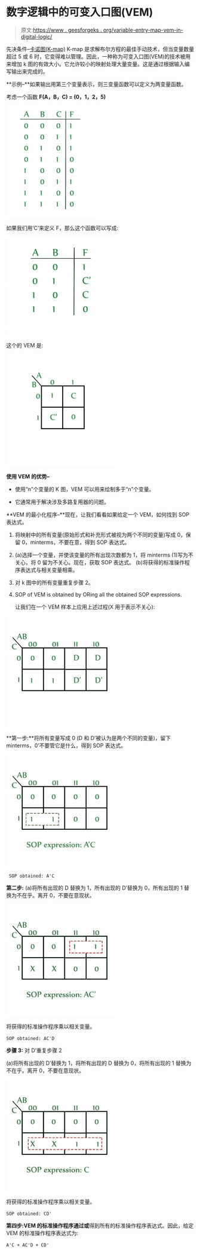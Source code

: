 # 数字逻辑中的可变入口图(VEM)

> 原文:[https://www . geesforgeks . org/variable-entry-map-vem-in-digital-logic/](https://www.geeksforgeeks.org/variable-entrant-map-vem-in-digital-logic/)

先决条件–[卡诺图(K-map)](https://www.geeksforgeeks.org/k-mapkarnaugh-map/)
K-map 是求解布尔方程的最佳手动技术，但当变量数量超过 5 或 6 时，它变得难以管理。因此，一种称为可变入口图(VEM)的技术被用来增加 k 图的有效大小。它允许较小的映射处理大量变量。这是通过根据输入编写输出来完成的。

**示例–**如果输出用第三个变量表示，则三变量函数可以定义为两变量函数。

考虑一个函数 **F(A，B，C) = (0，1，2，5)**

![](img/d659dbaec7d1375db51ef9dd52b77a9a.png)

如果我们用‘C’来定义 F，那么这个函数可以写成:

![](img/1d23afbeb4a9ee81706d2eec033a1c11.png)

这个的 VEM 是:

![](img/a34f2bbcd08f4d8812d983e2816028d0.png)

**使用 VEM 的优势–**

*   使用“n”个变量的 K 图，VEM 可以用来绘制多于“n”个变量。

*   它通常用于解决涉及多路复用器的问题。

**VEM 的最小化程序–**现在，让我们看看如果给定一个 VEM，如何找到 SOP 表达式。

1.  将映射中的所有变量(原始形式和补充形式被视为两个不同的变量)写成 0，保留 0，minterms，不要在意，得到 SOP 表达式。

2.  (a)选择一个变量，并使该变量的所有出现次数都为 1，将 minterms (1)写为不关心，将 0 留为不关心。现在，获取 SOP 表达式。
    (b)将获得的标准操作程序表达式与相关变量相乘。

3.  对 k 图中的所有变量重复步骤 2。

4.  SOP of VEM is obtained by ORing all the obtained SOP expressions. 

    让我们在一个 VEM 样本上应用上述过程(X 用于表示不关心):

![](img/0e71d5ab949d32c93a4cd3e8677eef87.png)

**第一步:**将所有变量写成 0 (D 和 D’被认为是两个不同的变量)，留下 minterms，0’不要管它是什么，得到 SOP 表达式。

![](img/496dce256548a763e1e53c7b9d7e1105.png)

```
 SOP obtained: A'C
```

**第二步:**
(a)将所有出现的 D 替换为 1，所有出现的 D’替换为 0，所有出现的 1 替换为不在乎。离开 0，不要在意现状。

![](img/401a5f352ad0aa8f7eb44dc5fe80c30d.png)

将获得的标准操作程序乘以相关变量。

```
SOP obtained: AC'D
```

**步骤 3:** 对 D’重复步骤 2

(a)将所有出现的 D’替换为 1，将所有出现的 D 替换为 0，将所有出现的 1 替换为不在乎。离开 0，不要在意现状。

![](img/5234ddc013942898364b1db67a0a5ec3.png)

将获得的标准操作程序乘以相关变量。

```
SOP obtained: CD' 
```

**第四步:**VEM 的标准操作程序通过**或**得到所有的标准操作程序表达式。因此，给定 VEM 的标准操作程序表达式为:

```
A'C + AC'D + CD' 
```
